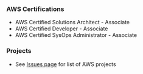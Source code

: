 ### AWS Certifications

- AWS Certified Solutions Architect - Associate
- AWS Certified Developer - Associate
- AWS Certified SysOps Administrator - Associate

### Projects

- See [Issues page](https://github.com/niranjv/aws/issues) for list of AWS projects
